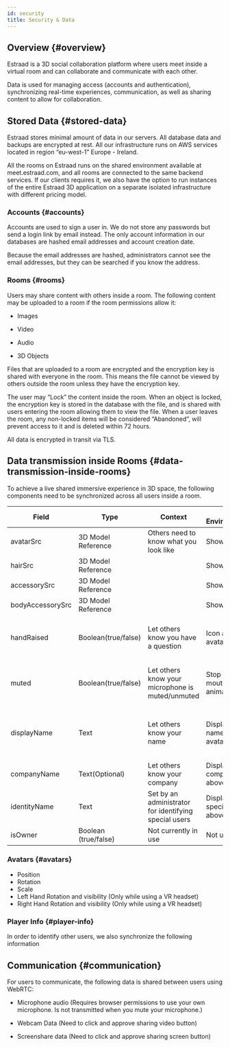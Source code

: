 ```yaml
---
id: security
title: Security & Data
---
```


## Overview {#overview}
Estraad is a 3D social collaboration platform where users meet inside a virtual room and can collaborate and communicate with each other.  

Data is used for managing access (accounts and authentication), synchronizing real-time experiences, communication, as well as sharing content to allow for collaboration. 

## Stored Data {#stored-data}

Estraad stores minimal amount of data in our servers. All database data and backups are encrypted at rest. All our infrastructure runs on AWS services located in region “eu-west-1” Europe - Ireland. 

All the rooms on Estraad runs on the shared environment available at meet.estraad.com, and all rooms are connected to the same backend services. If our clients requires it, we also have the option to run instances of the entire Estraad 3D application on a separate isolated infrastructure with different pricing model. 

### Accounts {#accounts}

Accounts are used to sign a user in. We do not store any passwords but send a login link by email instead. The only account information in our databases are hashed email addresses and account creation date.  

Because the email addresses are hashed, administrators cannot see the email addresses, but they can be searched if you know the address. 

### Rooms {#rooms}

Users may share content with others inside a room. The following content may be uploaded to a room if the room permissions allow it: 

- Images 

- Video 

- Audio 

- 3D Objects 


Files that are uploaded to a room are encrypted and the encryption key is shared with everyone in the room. This means the file cannot be viewed by others outside the room unless they have the encryption key.   

The user may “Lock” the content inside the room. When an object is locked, the encryption key is stored in the database with the file, and is shared with users entering the room allowing them to view the file. When a user leaves the room, any non-locked items will be considered “Abandoned”, will prevent access to it and is deleted within 72 hours. 

All data is encrypted in transit via TLS. 

## Data transmission inside Rooms {#data-transmission-inside-rooms}

To achieve a live shared immersive experience in 3D space, the following components need to be synchronized across all users inside a room. 


| Field         | Type          | Context  |  3D Environment  |  2D Menus  | 
| ------------- | ------------- | -------- | ---------------- |  --------- |
| avatarSrc     | 3D Model Reference | Others need to know what you look like   | Show model | Not used |
| hairSrc       | 3D Model Reference      |     | Show model | Not used | 
| accessorySrc  | 3D Model Reference     |     | Show model | Not used |
| bodyAccessorySrc  | 3D Model Reference    |  | Show model | Not used |
| handRaised  | Boolean(true/false)   | Let others know you have a question    | Icon above avatar | Icon beside name in userlist | 
| muted  | Boolean(true/false)      | Let others know your microphone is muted/unmuted  | Stop avatar mouth animation | Icon beside name in userlist | 
| displayName  | Text    | Let others know your name | Display name above avatar | Name in userlist, name in chatlog | 
| companyName  | Text(Optional)    | Let others know your company | Display company above avatar | Not used| 
| identityName  | Text    | Set by an administrator for identifying special users | Display special tag above avatar | Not used |
| isOwner  | Boolean (true/false) | Not currently in use  | Not used | Not used |




### Avatars {#avatars}
- Position 
- Rotation 
- Scale 
- Left Hand Rotation and visibility (Only while using a VR headset) 
- Right Hand Rotation and visibility (Only while using a VR headset) 

### Player Info {#player-info}

In order to identify other users, we also synchronize the following information 


## Communication {#communication}

For users to communicate, the following data is shared between users using WebRTC: 

- Microphone audio (Requires browser permissions to use your own microphone. Is not transmitted when you mute your microphone.) 

- Webcam Data (Need to click and approve sharing video button) 

- Screenshare data (Need to click and approve sharing screen button) 

